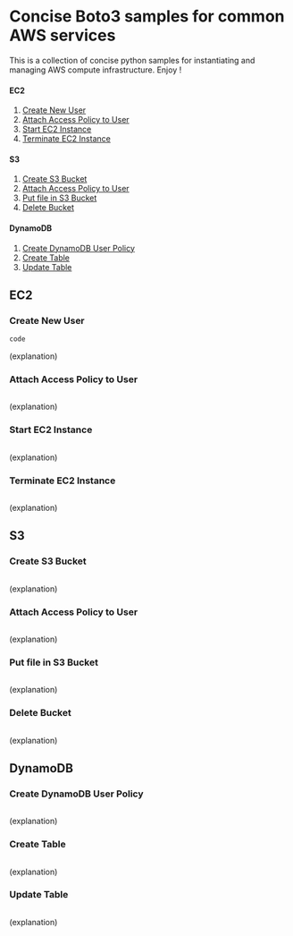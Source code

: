 # Concise Boto3 samples for common AWS services
This is a collection of concise python samples for instantiating and managing AWS compute infrastructure. Enjoy !

#### EC2
1. [Create New User](#create-new-user)
2. [Attach Access Policy to User](#attach-access-policy-to-user)
3. [Start EC2 Instance](#start-ec2-instance)
4. [Terminate EC2 Instance](#terminate-ec2-instance)

#### S3
1. [Create S3 Bucket](#create-s3-bucket)
2. [Attach Access Policy to User](#attach-access-policy-to-user)
3. [Put file in S3 Bucket](#put-file-in-s3-bucket)
4. [Delete Bucket](#delete-bucket)

#### DynamoDB
1. [Create DynamoDB User Policy](#create-dynamodb-user-policy)
2. [Create Table](#create-table)
3. [Update Table](#update-table)


## EC2
### Create New User
```python
code
```
(explanation)

### Attach Access Policy to User
```python

```
(explanation)

### Start EC2 Instance
```python

```
(explanation)

### Terminate EC2 Instance
```python

```
(explanation)


## S3
### Create S3 Bucket
```python

```
(explanation)

### Attach Access Policy to User
```python

```
(explanation)

### Put file in S3 Bucket
```python

```
(explanation)

### Delete Bucket
```python

```
(explanation)


## DynamoDB
### Create DynamoDB User Policy
```python

```
(explanation)

### Create Table
```python

```
(explanation)

### Update Table
```python

```
(explanation)

